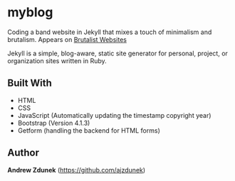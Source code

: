 # myblog
Coding a band website in Jekyll that mixes a touch of minimalism and brutalism. Appears on [Brutalist Websites](https://brutalistwebsites.com/)

Jekyll is a simple, blog-aware, static site generator for personal, project, or organization sites written in Ruby. 

## Built With

- HTML
- CSS
- JavaScript (Automatically updating the timestamp copyright year)
- Bootstrap (Version 4.1.3)
- Getform (handling the backend for HTML forms)

## Author

**Andrew Zdunek** (https://github.com/ajzdunek)
